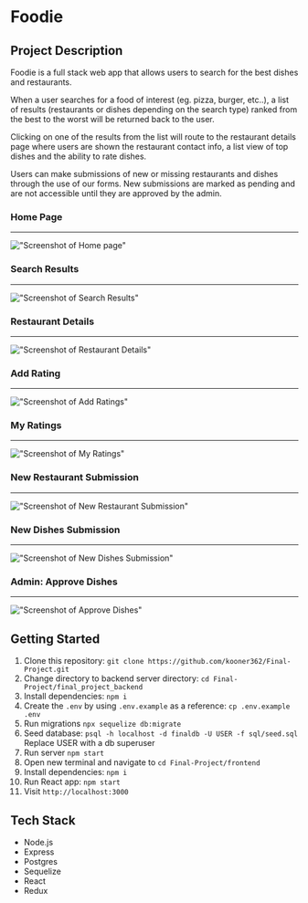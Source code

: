 # Foodie

## Project Description

Foodie is a full stack web app that allows users to search for the best dishes and restaurants.

When a user searches for a food of interest (eg. pizza, burger, etc..), a list of results (restaurants or dishes depending on the search type) ranked from the best to the worst will be returned back to the user. 

Clicking on one of the results from the list will route to the restaurant details page where users are shown the restaurant contact info, a list view of top dishes and the ability to rate dishes.

Users can make submissions of new or missing restaurants and dishes through the use of our forms. New submissions are marked as pending and are not accessible until they are approved by the admin.

### Home Page
---

!["Screenshot of Home page"](https://raw.githubusercontent.com/kooner362/Final-Project/master/docs/homepage.png)

### Search Results
---

!["Screenshot of Search Results"](https://raw.githubusercontent.com/kooner362/Final-Project/master/docs/search_results.png)

### Restaurant Details
---

!["Screenshot of Restaurant Details"](https://raw.githubusercontent.com/kooner362/Final-Project/master/docs/restaurant_details.png)

### Add Rating
---

!["Screenshot of Add Ratings"](https://raw.githubusercontent.com/kooner362/Final-Project/master/docs/add_rating.png)

### My Ratings
---

!["Screenshot of My Ratings"](https://raw.githubusercontent.com/kooner362/Final-Project/master/docs/my_ratings.png)

### New Restaurant Submission
---

!["Screenshot of New Restaurant Submission"](https://raw.githubusercontent.com/kooner362/Final-Project/master/docs/new_restaurant_submission.png)

### New Dishes Submission
---

!["Screenshot of New Dishes Submission"](https://raw.githubusercontent.com/kooner362/Final-Project/master/docs/new_dishes_submission.png)

### Admin: Approve Dishes
---

!["Screenshot of Approve Dishes"](https://raw.githubusercontent.com/kooner362/Final-Project/master/docs/approve_dishes.png)

## Getting Started

1. Clone this repository: `git clone https://github.com/kooner362/Final-Project.git`
2. Change directory to backend server directory: `cd Final-Project/final_project_backend`
2. Install dependencies: `npm i`
3. Create the `.env` by using `.env.example` as a reference: `cp .env.example .env`
4. Run migrations `npx sequelize db:migrate`
5. Seed database: `psql -h localhost -d finaldb -U USER -f sql/seed.sql` Replace USER with a db superuser
6. Run server `npm start`
7. Open new terminal and navigate to `cd Final-Project/frontend`
8. Install dependencies: `npm i`
9. Run React app: `npm start`
9. Visit `http://localhost:3000`

## Tech Stack

- Node.js
- Express
- Postgres
- Sequelize
- React
- Redux
